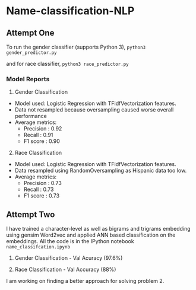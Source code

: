 # Name-classification-NLP

## Attempt One

To run the gender classifier (supports Python 3), `python3 gender_predictor.py`

and for race classifier, `python3 race_predictor.py`

### Model Reports

1. Gender Classification
* Model used: Logistic Regression with TFidfVectorization features.
* Data not resampled because oversampling caused worse overall performance
* Average metrics: 
  - Precision : 0.92      
  - Recall : 0.91    
  - F1 score : 0.90

2. Race Classification
* Model used: Logistic Regression with TFidfVectorization features.
* Data resampled using RandomOversampling as Hispanic data too low.
* Average metrics: 
  - Precision : 0.73    
  - Recall : 0.73    
  - F1 score : 0.73

## Attempt Two

I have trained a character-level as well as bigrams and trigrams embedding using gensim Word2vec and applied ANN based classification on the embeddings. All the code is in the IPython notebook `name_classifcation.ipynb`

1. Gender Classification - Val Acuracy (97.6%)

2. Race Classification - Val Accuracy (88%)

I am working on finding a better approach for solving problem 2.
